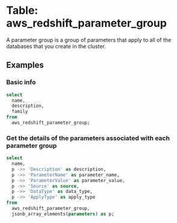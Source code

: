# Table: aws_redshift_parameter_group

A parameter group is a group of parameters that apply to all of the databases that you create in the cluster. 

## Examples

### Basic info

```sql
select
  name,
  description,
  family
from
  aws_redshift_parameter_group;
```


### Get the details of the parameters associated with each parameter group

```sql
select
  name,
  p ->> 'Description' as description,
  p ->> 'ParameterName' as parameter_name,
  p ->> 'ParameterValue' as parameter_value,
  p ->> 'Source' as source,
  p ->> 'DataType' as data_type,
  p ->> 'ApplyType' as apply_type
from
  aws_redshift_parameter_group,
  jsonb_array_elements(parameters) as p;
```